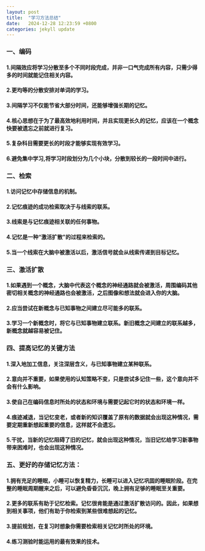 ```yaml
---
layout: post
title:  "学习方法总结"
date:   2024-12-28 12:23:59 +0800
categories: jekyll update
---
```



### 一、**编码**

#### 1.间隔效应将学习分散至多个不同时段完成，并非一口气完成所有内容，只需少得多的时间就能记住相关内容。

#### 2.更均等的分散安排对单词的学习。

#### 3.间隔学习不仅能节省大部分时间，还能够增强长期的记忆。

#### 4.核心思想在于为了最高效地利用时间，并且实现更长久的记忆，应该在一个概念快要被遗忘之前就进行复习。

#### 5.复杂科目需要更长的时段才能够实现有效学习。

#### 6.避免集中学习,将学习时段划分为几个小块，分散到较长的一段时间中进行。


### 二、**检索**

#### 1.访问记忆中存储信息的机制。

#### 2.记忆痕迹的成功检索取决于与线索的联系。

#### 3.线索是与记忆痕迹相关联的任何事物。

#### 4.记忆是一种“激活扩散”的过程来检索的。

#### 5.当一个线索在大脑中被激活以后，激活信号就会从线索传递到目标记忆。



### 三、**激活扩散**

#### 1.如果遇到一个概念，大脑中代表这个概念的神经通路就会被激活，周围编码其他密切相关概念的神经通路也会被激活，之后图像和想法就会进入你的大脑。

#### 2.应当尝试在新概念与已知事物之间建立尽可能多的联系。

#### 3.学习一个新概念时，将它与已知事物建立联系。新旧概念之间建立的联系越多，新概念就越容易被记住。


### 四、**提高记忆的关键方法**

#### 1.深入地加工信息，关注深层含义，与已知事物建立某种联系。

#### 2.意向并不重要，如果使用的认知策略不变，只是尝试多记住一些，这个意向并不会有什么影响。

#### 3.使自己在编码信息时所处的状态和环境与需要记起它时的状态和环境一样。

#### 4.痕迹减退，当记忆变老，或者新的知识覆盖了原有的数据就会出现这种情况，需要定期重新想起重要的信息，这样就不会遗忘。

#### 5.干扰，当新的记忆阻碍了旧的记忆，就会出现这种情况，当旧记忆给学习新事物带来困难时，也会出现这种情况。


### 五、**更好的存储记忆方法：**

#### 1.拥有充足的睡眠，小睡可以恢复精力，长睡可以进入记忆巩固的睡眠阶段。在完整的睡眠周期醒来之后，可以避免昏昏沉沉，晚上拥有足够的睡眠至关重要。

#### 2.更多的联系有助于记忆检索。记忆很肯能是通过激活扩散访问的。因此，如果想到相关事项，他们有助于你检索到某些很难想起的记忆。

#### 3.提前规划，在复习时想象你需要检索相关记忆时所处的环境。

#### 4.练习测验时能运用的最有效果的技术。
